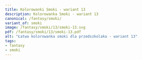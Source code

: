 ```yaml
---
title: Kolorowanki Smoki - wariant 13
description: Kolorowanka Smoki - wariant 13
canonical: /fantasy/smoki/
variant_of: smoki
image: /fantasy/smoki/13/smoki-13.svg
pdf: /fantasy/smoki/13/smoki-13.pdf
alt: "Łatwa kolorowanka smoki dla przedszkolaka - wariant 13"
tags:
- fantasy
- smoki
---
```

